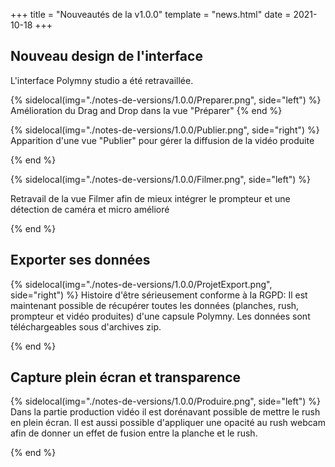 +++
title = "Nouveautés de la v1.0.0"
template = "news.html"
date = 2021-10-18
+++

## Nouveau design de l'interface

L'interface Polymny studio a été retravaillée.

{% sidelocal(img="./notes-de-versions/1.0.0/Preparer.png", side="left") %}
Amélioration du Drag and Drop dans la vue "Préparer"
{% end %}

{% sidelocal(img="./notes-de-versions/1.0.0/Publier.png", side="right") %}
Apparition d'une vue "Publier" pour gérer la diffusion de la vidéo produite

{% end %}

{% sidelocal(img="./notes-de-versions/1.0.0/Filmer.png", side="left") %}

Retravail de la vue Filmer afin de mieux intégrer le prompteur et une détection
de caméra et micro amélioré

{% end %}


## Exporter ses données

{% sidelocal(img="./notes-de-versions/1.0.0/ProjetExport.png", side="right") %}
Histoire d'être sérieusement conforme à la RGPD: Il est maintenant possible de récupérer
toutes les données (planches, rush, prompteur et vidéo produites) d'une capsule Polymny.
Les données sont téléchargeables sous d'archives zip.

{% end %}


## Capture plein écran et transparence

{% sidelocal(img="./notes-de-versions/1.0.0/Produire.png", side="left") %}
Dans la partie production vidéo il est dorénavant possible de mettre le rush en plein
écran. Il est aussi possible d'appliquer une opacité au rush webcam afin de donner
un effet de fusion entre la planche et le rush.



{% end %}

